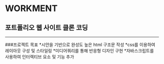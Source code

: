 # WORKMENT
## 포트폴리오 웹 사이트 클론 코딩
------
###프로젝트 목표
*시안을 기반으로 완성도 높은 html 구조문 작성
*css를 이용하여 레이아웃 구성 및 스타일링
*미디어쿼리를 통해 반응형 디자인 구현
*자바스크립트를 사용하여 인터렉티브 요소 및 기능 추가

